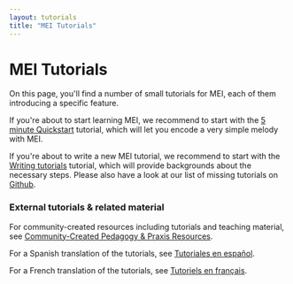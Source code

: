 ```yaml
---
layout: tutorials
title: "MEI Tutorials"
---
```

# MEI Tutorials

On this page, you'll find a number of small tutorials for MEI,
each of them introducing a specific feature.

If you're about to start learning MEI, we recommend to start with the [5 minute Quickstart](/tutorials/101-quickstart) tutorial, which will let you encode a very simple melody with MEI.

If you're about to write a new MEI tutorial, we recommend to start with the [Writing tutorials](/tutorials/tutorials) tutorial, which will provide backgrounds about the necessary steps. Please also have a look at our list of missing tutorials on [Github](https://github.com/music-encoding/music-encoding.github.io/issues/88).

### External tutorials & related material

For community-created resources including tutorials and teaching material, see [Community-Created Pedagogy & Praxis Resources](/resources/pedagogy.html).

For a Spanish translation of the tutorials, see [Tutoriales en español](/resources/tutorials-ES.html).

For a French translation of the tutorials, see [Tutoriels en français](/resources/tutorials-FR.html).